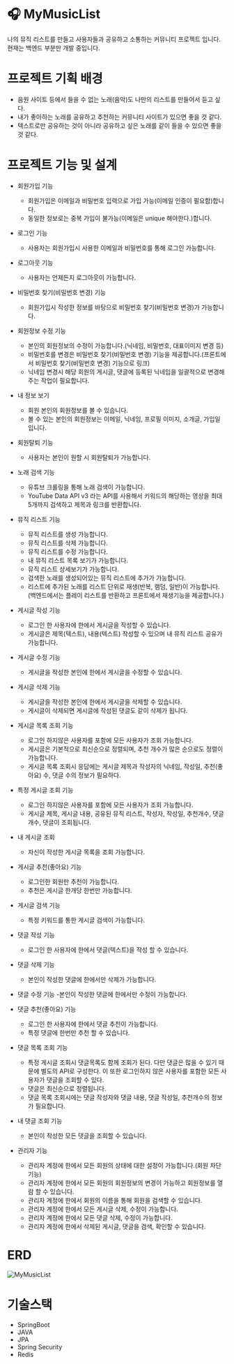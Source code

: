 # 🎧 MyMusicList
나의 뮤직 리스트를 만들고 사용자들과 공유하고 소통하는 커뮤니티 프로젝트 입니다.
현재는 백엔드 부분만 개발 중입니다.

# 프로젝트 기획 배경
- 음원 사이트 등에서 들을 수 없는 노래(음악)도 나만의 리스트를 만들어서 듣고 싶다.
- 내가 좋아하는 노래를 공유하고 추천하는 커뮤니티 사이트가 있으면 좋을 것 같다.
- 텍스트로만 공유하는 것이 아니라 공유하고 싶은 노래를 같이 들을 수 있으면 좋을 것 같다.

# 프로젝트 기능 및 설계
- 회원가입 기능
  - 회원가입은 이메일과 비밀번호 입력으로 가입 가능(이메일 인증이 필요함)합니다.
  - 동일한 정보로는 중복 가입이 불가능(이메일은 unique 해야한다.)합니다.
  
- 로그인 기능
  - 사용자는 회원가입시 사용한 이메일과 비밀번호를 통해 로그인 가능합니다.
    
- 로그아웃 기능
  - 사용자는 언제든지 로그아웃이 가능합니다.

- 비밀번호 찾기(비밀번호 변경) 기능
  - 회원가입시 작성한 정보를 바탕으로 비밀번호 찾기(비밀번호 변경)가 가능합니다.
 
- 회원정보 수정 기능
  - 본인의 회원정보의 수정이 가능합니다.(닉네임, 비밀번호, 대표이미지 변경 등)
  - 비밀번호를 변경은 비밀번호 찾기(비밀번호 변경) 기능을 제공합니다.(프론트에서 비밀번호 찾기(비밀번호 변경) 기능으로 링크)
  - 닉네임 변경시 해당 회원의 게시글, 댓글에 등록된 닉네임을 일괄적으로 변경해주는 작업이 필요합니다.

- 내 정보 보기
  - 회원 본인의 회원정보를 볼 수 있습니다.
  - 볼 수 있는 본인의 회원정보는 이메일, 닉네임, 프로필 이미지, 소개글, 가입일 입니다.
    
- 회원탈퇴 기능
  - 사용자는 본인이 원할 시 회원탈퇴가 가능합니다.
 
- 노래 검색 기능
  - 유튜브 크롤링을 통해 노래 검색이 가능합니다.
  - YouTube Data API v3 라는 API를 사용해서 키워드의 해당하는 영상을 최대 5개까지 검색하고 제목과 링크를 반환합니다.

- 뮤직 리스트 기능
  - 뮤직 리스트를 생성 가능합니다.
  - 뮤직 리스트를 삭제 가능합니다.
  - 뮤직 리스트를 수정 가능합니다.
  - 내 뮤직 리스트 목록 보기가 가능합니다.
  - 뮤직 리스트 상세보기가 가능합니다.
  - 검색한 노래를 생성되어있는 뮤직 리스트에 추가가 가능합니다.
  - 리스트에 추가된 노래를 리스트 단위로 재생(반복, 램덤, 일반)이 가능합니다.(백엔드에서는 플레이 리스트를 반환하고 프론트에서 재생기능을 제공합니다.)

- 게시글 작성 기능
  - 로그인 한 사용자에 한에서 게시글을 작성할 수 있습니다.
  - 게시글은 제목(텍스트), 내용(텍스트) 작성할 수 있으며 내 뮤직 리스트 공유가 가능합니다.
  
- 게시글 수정 기능
  - 게시글을 작성한 본인에 한에서 게시글을 수정할 수 있습니다.
    
- 게시글 삭제 기능
  - 게시글을 작성한 본인에 한에서 게시글을 삭제할 수 있습니다.
  - 게시글이 삭제되면 게시글에 작성된 댓글도 같이 삭제가 됩니다.
    
- 게시글 목록 조회 기능
  - 로그인 하지않은 사용자를 포함에 모든 사용자가 조회 가능합니다.
  - 게시글은 기본적으로 최신순으로 정렬되며, 추천 개수가 많은 순으로도 정렬이 가능합니다.
  - 게시글 목록 조회시 응답에는 게시글 제목과 작성자의 닉네임, 작성일, 추천(좋아요) 수, 댓글 수의 정보가 필요하다.
 
- 특정 게시글 조회 기능
  - 로그인 하지않은 사용자를 포함에 모든 사용자가 조회 가능합니다.
  - 게시글 제목, 게시글 내용, 공유된 뮤직 리스트, 작성자, 작성일, 추천개수, 댓글개수, 댓글이 조회됩니다.
 
- 내 게시글 조회
  - 자신이 작성한 게시글 목록을 조회 가능합니다.
  
- 게시글 추천(좋아요) 기능
  - 로그인한 회원만 추천이 가능합니다.
  - 추천은 게시글 한개당 한번만 가능합니다.
  
- 게시글 검색 기능
  - 특정 키워드를 통한 게시글 검색이 가능합니다.
  
- 댓글 작성 기능
  - 로그인 한 사용자에 한에서 댓글(텍스트)을 작성 할 수 있습니다.
  
- 댓글 삭제 기능
  - 본인이 작성한 댓글에 한에서만 삭제가 가능합니다.
  
- 댓글 수정 기능
  -본인이 작성한 댓글에 한에서만 수정이 가능합니다.
  
- 댓글 추천(좋아요) 기능
  - 로그인 한 사용자에 한에서 댓글 추천이 가능합니다.
  - 특정 댓글에 한번만 추천 할 수 있습니다.

- 댓글 목록 조회 기능
  - 특정 게시글 조회시 댓글목록도 함께 조회가 된다. 다만 댓글은 많을 수 있기 때문에 별도의 API로 구성한다. 이 또한 로그인하지 않은 사용자를 포함한 모든 사용자가 댓글을 조회할 수 있다.
  - 댓글은 최신순으로 정렬됩니다.
  - 댓글 목록 조회시에는 댓글 작성자와 댓글 내용, 댓글 작성일, 추천개수의 정보가 필요합니다.
 
- 내 댓글 조회 기능
  - 본인이 작성한 모든 댓글을 조회할 수 있습니다.
  
- 관리자 기능
  - 관리자 계정에 한에서 모든 회원의 상태에 대한 설정이 가능합니다.(회원 차단 기능)
  - 관리자 계정에 한에서 모든 회원의 회원정보의 변경이 가능하고 회원정보를 열람 할 수 있습니다.
  - 관리자 계정에 한에서 회원의 이름을 통해 회원을 검색할 수 있습니다.
  - 관리자 계정에 한에서 모든 게시글 삭제, 수정이 가능합니다.
  - 관리자 계정에 한에서 모든 댓글 삭제, 수정이 가능합니다.
  - 관리자 계정에 한에서 삭제된 게시글, 댓글을 검색, 확인할 수 있습니다.

# ERD
![MyMusicList](https://github.com/itpark1018/MyMusicList/assets/117416583/83e0231d-3962-4b8c-8ec5-6f1895ef18bb)

# 기술스택
- SpringBoot
- JAVA
- JPA
- Spring Security
- Redis

